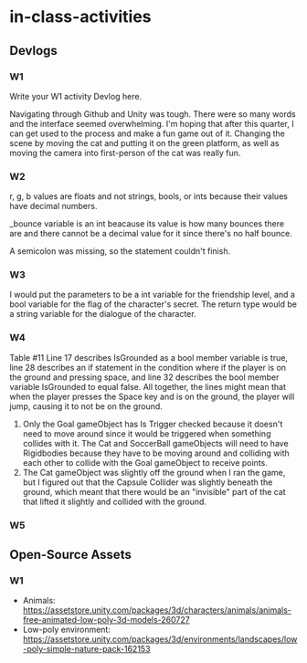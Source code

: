 # in-class-activities
## Devlogs
### W1
Write your W1 activity Devlog here.

Navigating through Github and Unity was tough. There were so many words and the interface seemed overwhelming. I'm hoping that after this quarter, I can get used to the process and make a fun game out of it. Changing the scene by moving the cat and putting it on the green platform, as well as moving the camera into first-person of the cat was really fun.

### W2

r, g, b values are floats and not strings, bools, or ints because their values have decimal numbers.

_bounce variable is an int beacause its value is how many bounces there are and there cannot be a decimal value for it since there's no half bounce.

A semicolon was missing, so the statement couldn't finish.

### W3

I would put the parameters to be a int variable for the friendship level, and a bool variable for the flag of the character's secret. The return type would be a string variable for the dialogue of the character.

### W4

Table #11
Line 17 describes IsGrounded as a bool member variable is true, line 28 describes an if statement in the condition where if the player is on the ground and pressing space, and line 32 describes the bool member variable IsGrounded to equal false. All together, the lines might mean that when the player presses the Space key and is on the ground, the player will jump, causing it to not be on the ground.


1. Only the Goal gameObject has Is Trigger checked because it doesn't need to move around since it would be triggered when something collides with it. The Cat and SoccerBall gameObjects will need to have Rigidbodies because they have to be moving around and colliding with each other to collide with the Goal gameObject to receive points.
2. The Cat gameObject was slightly off the ground when I ran the game, but I figured out that the Capsule Collider was slightly beneath the ground, which meant that there would be an "invisible" part of the cat that lifted it slightly and collided with the ground.

### W5



## Open-Source Assets
### W1
- Animals: https://assetstore.unity.com/packages/3d/characters/animals/animals-free-animated-low-poly-3d-models-260727 
- Low-poly environment: https://assetstore.unity.com/packages/3d/environments/landscapes/low-poly-simple-nature-pack-162153 

